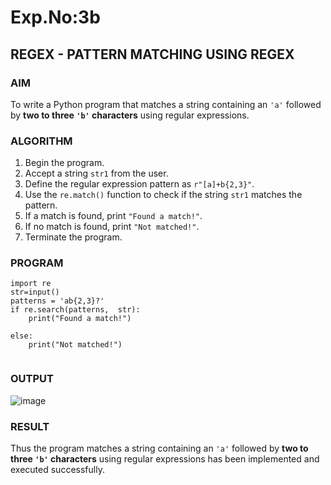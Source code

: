 # Exp.No:3b  
## REGEX - PATTERN MATCHING USING REGEX

### AIM  
To write a Python program that matches a string containing an `'a'` followed by **two to three `'b'` characters** using regular expressions.

### ALGORITHM

1. Begin the program.  
2. Accept a string `str1` from the user.  
3. Define the regular expression pattern as `r"[a]+b{2,3}"`.  
4. Use the `re.match()` function to check if the string `str1` matches the pattern.  
5. If a match is found, print `"Found a match!"`.  
6. If no match is found, print `"Not matched!"`.  
7. Terminate the program.

### PROGRAM

```
import re
str=input()
patterns = 'ab{2,3}?'
if re.search(patterns,  str):
    print("Found a match!")
               
else:
    print("Not matched!")
       
```
### OUTPUT
![image](https://github.com/user-attachments/assets/2a28e16d-9dde-4ac8-84f1-e58e48afd2c7)

### RESULT
Thus the program matches a string containing an `'a'` followed by **two to three `'b'` characters** using regular expressions has been implemented and executed successfully.

